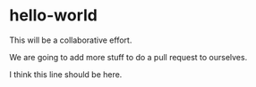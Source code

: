 # hello-world

This will be a collaborative effort.


We are going to add more stuff to do a pull request to ourselves.


I think this line should be here.
